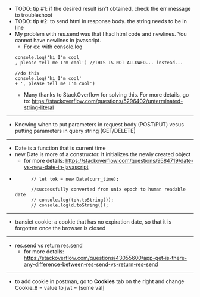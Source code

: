 * TODO: tip #1: if the desired result isn't obtained, check the err message to troubleshoot
* TODO: tip #2: to send html in response body. the string needs to be in line
* My problem with res.send was that I had html code and newlines. You cannot have newlines in javascript.
    * For ex: with console.log 
    ```
    console.log('hi I'm cool
    , please tell me I'm cool') //THIS IS NOT ALLOWED... instead...
    ```
    ```
    //do this
    console.log('hi I'm cool'
    + ', please tell me I'm cool')
    ```
    * Many thanks to StackOverflow for solving this.
    For more details, go to: https://stackoverflow.com/questions/5296402/unterminated-string-literal
---
* Knowing when to put parameters in request body (POST/PUT) vesus putting parameters in query string (GET/DELETE)
---
* Date is a function that is current time
* new Date is more of a constructor. It initializes the newly created object
    * for more details: https://stackoverflow.com/questions/9584719/date-vs-new-date-in-javascript
* ``` // let d = Date(Date.now())
        // let tok = new Date(curr_time);

        //successfully converted from unix epoch to human readable date 
        // console.log(tok.toString());
        // console.log(d.toString());
    ```
---
* transiet cookie: a cookie that has no expiration date, so that it is forgotten once the browser is closed
---
* res.send vs return res.send
    * for more details: https://stackoverflow.com/questions/43055600/app-get-is-there-any-difference-between-res-send-vs-return-res-send
---
* to add cookie in postman, go to **Cookies** tab on the right and change Cookie_8 = value to jwt = [some val]